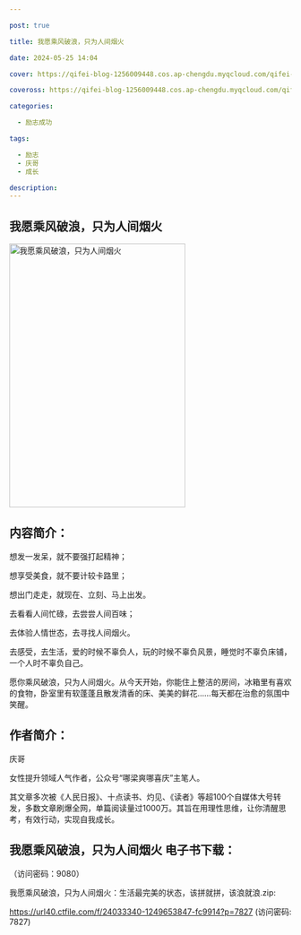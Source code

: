 ```yaml
---

post: true

title: 我愿乘风破浪，只为人间烟火

date: 2024-05-25 14:04

cover: https://qifei-blog-1256009448.cos.ap-chengdu.myqcloud.com/qifei-blog/65fffc709f345e8d0352dd14.jpg

coveross: https://qifei-blog-1256009448.cos.ap-chengdu.myqcloud.com/qifei-blog/65fffc709f345e8d0352dd14.jpg

categories:

  - 励志成功

tags:

  - 励志
  - 庆哥
  - 成长

description:
---
```


## 我愿乘风破浪，只为人间烟火
<img alt="我愿乘风破浪，只为人间烟火 " class="aligncenter loading" data-was-processed="true" decoding="async" fetchpriority="high" height="471" src="https://qifei-blog-1256009448.cos.ap-chengdu.myqcloud.com/qifei-blog/65fffc709f345e8d0352dd14.jpg " style="cursor: zoom-in;" width="314"/>

## 内容简介：

想发一发呆，就不要强打起精神；

想享受美食，就不要计较卡路里；

想出门走走，就现在、立刻、马上出发。

去看看人间忙碌，去尝尝人间百味；

去体验人情世态，去寻找人间烟火。

去感受，去生活，爱的时候不辜负人，玩的时候不辜负风景，睡觉时不辜负床铺，一个人时不辜负自己。

愿你乘风破浪，只为人间烟火。从今天开始，你能住上整洁的房间，冰箱里有喜欢的食物，卧室里有软蓬蓬且散发清香的床、美美的鲜花……每天都在治愈的氛围中笑醒。

## 作者简介：

庆哥

女性提升领域人气作者，公众号“哪梁爽哪喜庆”主笔人。

其文章多次被《人民日报》、十点读书、灼见、《读者》等超100个自媒体大号转发，多数文章刷爆全网，单篇阅读量过1000万。其旨在用理性思维，让你清醒思考，有效行动，实现自我成长。

## 我愿乘风破浪，只为人间烟火 电子书下载：

 （访问密码：9080）

我愿乘风破浪，只为人间烟火：生活最完美的状态，该拼就拼，该浪就浪.zip: 

https://url40.ctfile.com/f/24033340-1249653847-fc9914?p=7827 (访问密码: 7827)
